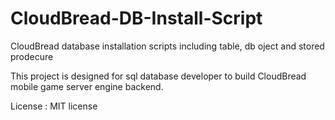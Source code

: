 # CloudBread-DB-Install-Script
CloudBread database installation scripts including table, db oject and stored prodecure

This project is designed for sql database developer to build CloudBread mobile game server engine backend.

License : MIT license
